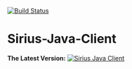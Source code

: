 [![Build Status](https://travis-ci.org/mkolisnyk/Sirius-Java-Client.svg?branch=master)](https://travis-ci.org/mkolisnyk/Sirius-Java-Client)

# Sirius-Java-Client

**The Latest Version:** [![Sirius Java Client](https://maven-badges.herokuapp.com/maven-central/com.github.mkolisnyk/sirius-java-client/badge.svg?style=flat)](http://mvnrepository.com/artifact/com.github.mkolisnyk/sirius-java-client)